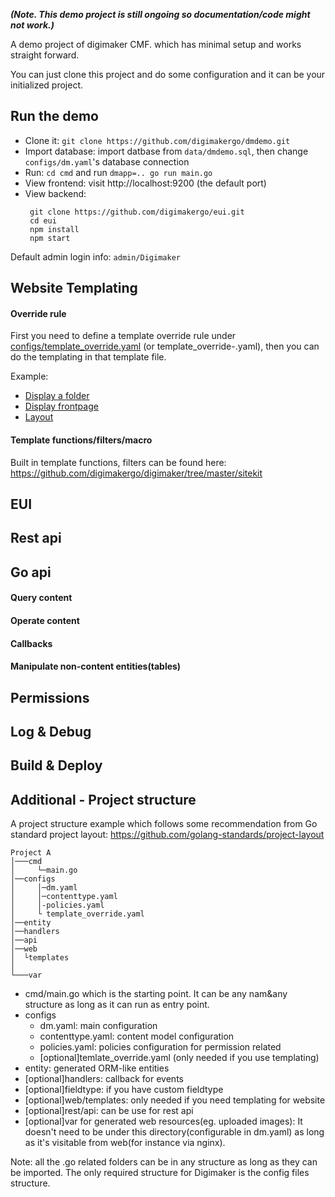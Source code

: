 
***(Note. This demo project is still ongoing so documentation/code might not work.)***

A demo project of digimaker CMF. which has minimal setup and works straight forward.

You can just clone this project and do some configuration and it can be your initialized project.

Run the demo
-------
- Clone it: `git clone https://github.com/digimakergo/dmdemo.git`
- Import database: import datbase from `data/dmdemo.sql`, then change `configs/dm.yaml`'s database connection
- Run: `cd cmd` and run `dmapp=.. go run main.go`
- View frontend: visit http://localhost:9200 (the default port)
- View backend:
  ```
   git clone https://github.com/digimakergo/eui.git
   cd eui
   npm install
   npm start
   ```

Default admin login info: `admin/Digimaker`


Website Templating
-------

#### Override rule

First you need to define a template override rule under [configs/template_override.yaml](https://github.com/digimakergo/dmdemo/blob/master/configs/template_override.yaml) (or template_override-<site>.yaml), then you can do the templating in that template file.  

Example:
- [Display a folder](https://github.com/digimakergo/dmdemo/tree/master/web/templates/demo/folder/full.html)
- [Display frontpage](https://github.com/digimakergo/dmdemo/tree/master/web/templates/demo/folder/frontpage.html)
- [Layout](https://github.com/digimakergo/dmdemo/tree/master/web/templates/demo/base.html)


#### Template functions/filters/macro
Built in template functions, filters can be found here: https://github.com/digimakergo/digimaker/tree/master/sitekit

EUI
--------

Rest api
-------

Go api
--------
#### Query content

#### Operate content

#### Callbacks

#### Manipulate non-content entities(tables)

Permissions
---------

Log & Debug
---------

Build & Deploy
----------

Additional - Project structure
-------

A project structure example which follows some recommendation from Go standard project layout: https://github.com/golang-standards/project-layout

```
Project A
│───cmd
│     └─main.go
│──configs    
│     │─dm.yaml
│     │─contenttype.yaml
│     │-policies.yaml
│     └ template_override.yaml
│──entity
│──handlers
│──api
│──web
│  └templates
│
└───var
```

- cmd/main.go which is the starting point. It can be any nam&any structure as long as it can run as entry point.
- configs
   - dm.yaml: main configuration
   - contenttype.yaml: content model configuration
   - policies.yaml: policies configuration for permission related
   - [optional]temlate_override.yaml (only needed if you use templating)
- entity: generated ORM-like entities
- [optional]handlers: callback for events
- [optional]fieldtype: if you have custom fieldtype
- [optional]web/templates: only needed if you need templating for website
- [optional]rest/api: can be use for rest api
- [optional]var for generated web resources(eg. uploaded images): It doesn't need to be under this directory(configurable in dm.yaml) as long as it's visitable from web(for instance via nginx).

Note: all the .go related folders can be in any structure as long as they can be imported. The only required structure for Digimaker is the config files structure.
